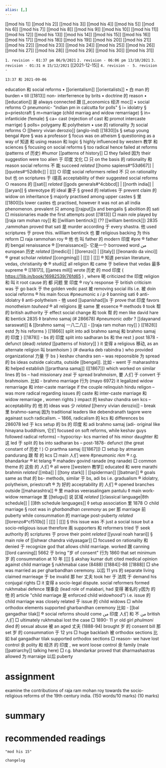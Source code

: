 ```yaml
---
alias: [,]
---
```

[[mod his 1]] [[mod his 2]] [[mod his 3]] [[mod his 4]] [[mod his 5]] [[mod his 6]] [[mod his 7]] [[mod his 8]] [[mod his 9]] [[mod his 10]]
[[mod his 11]] [[mod his 12]] [[mod his 13]] [[mod his 14]] [[mod his 15]] [[mod his 16]] [[mod his 17]]  [[mod his 18]] [[mod his 19]] [[mod his 20]]
[[mod his 21]] [[mod his 22]] [[mod his 23]] [[mod his 24]] [[mod his 25]] [[mod his 26]] [[mod his 27]] [[mod his 28]] [[mod his 29]] [[mod his 30]] [[mod his 31]]

`1. revision - 01:37 pm 06/9/2021`
`2. revision - 06:06 pm 13/10/2021`
`3. revision - 01:31 m 15/12/2021` [[2021-12-15]]
`4. revision - `
`5. revision - `
		
`13:37 和 2021-09-06`

education 和  social reforms
	• [[orientalism]] [[orientalists]]
	• 白 man 的 burden
	• till [[1813]] non- interferrence by brits
	• doctrine 的 reason
	• [[education]] 是 always connected 跟 [[_economics 经济 moc]]
	•  social reforms
		○ pneumonic- "indian pm in calcutta for polls"
			§ i= idolatry
			§ p=priestcraft
			§ m=marriage (child marriag and widow remarriage)
			§ in= infanticide (female)
			§ ca= cast (rejection of cast 和  promot intercaste marrige)
			§ polls= polygamy 和 polytheism
	• use 的 rationality 为 social reforms
		○ [[henry vivian derozio]] (anglo-ind) [[1830]]s
			§ setup young bengal #pre 
			§ was a professor
			§ focus was on atheism
			§ questioning as a way of 知道 和 using reason 和 logic
			§ highly influenced by western 教学 和 sciences
			§ focusing on social reforms
			§ too radical hence failed at reforms (patterns of 历史) #humor [[patterns of history]]
				□ they failed 因为 their suggestion were too alien 于 印度 文化 
				□ 只 on the basis 的 rationality 和 reason social reforms 不 能 succeed  _related_ [[homo sapiens#^53d667]] | [[quotes#^52db9c]] | [[]]
		○ 印度 social reformers relied 不 只 on rationality but 也 on scriptures 于 i提高 acceptability of their suggested social reforms
		○ reasons 的 [[sati]] _related_ [[gods generals#^4cbbcd]] | [[north india]] | [[aryan]] 
			§ stereotype 的 ideal 妻子
			§ greed 的 relatives 于 prevent claim 的 widow on inheritance
			§ majorly practised among upper castes
			§ 里 [[1800]]s lower castes 也 practised, however it was not an all india phenomenon. prevalent 只 among [[rajput]]s and bengalis
			§ abolition 的 sati
				□ missionaries made the first attempts post [[1813]]
				□ main role played by [[raja ram mohan roy]] 和 [[william bentinck]] (?? [[william bentinck]]) 2835 ,rammohan proved that sati 是 murder according 于 every shastra. 他 used scriptures 于 prove this. willliam bentinck 也 要 religious backing 为 this reform
				□ raja rammohan roy
					® 他 也 叫 father 的 modern 印度 #pre 
					® father 的 bengal renaissance
					® [[renaissance]]- 它是一个 borrowed word من european 历史 _related_ [[medici]] | [[lorenzo]] | [[italy]] [[leonardo da vinci]] 
					® great scholar _related_ [[congming]] | [[]] | [[]]
					® 知道 persian literature, vedas, christianity ✠
					® studi过 all religion 和 came 于 believe that vedas 最多 supreme
					® [[1817]], [[james mill]] wrote 历史 的 mod 印度 ( https://1lib.in/book/16982539/76fd65 ) , where 喝 criticized the 印度 religion 和 叫 it root cause 的 都 问题 里 印度
					® roy's response 于 british criticism was 于 go back 于 the golden vedic past 被 removing social ills i.e. 被 doin social reforms
					® his main focus #pneumonic _s i p_
						◊ banning sati
						◊ anti-idolatry
						◊ anti-polytheism - 他 used [[upanishad]]s 于 prove that 印度 favors monotheism _tauheed_
					® all religions 是 same 里 essence
					® methods
						◊ took 帮 的 british authority 于 effect social change 和 took 帮 的 men like david hare 和  bentick 2835
						◊ brahmo samaj (# 286678) #pneumonic _adbr_ ? [[dayanand saraswati]] & [[brahmo samaj 一八二八]] - [[raja ram mohan roy]]
							} [[1828]] estd 为 his reforms
							} [[1866]] split into adi brahmo samaj 和 brahmo samaj 的 印度 
							} [[1878]] - bs 的 印度 split into sadharan bs 和 the rest 
							} post 1878 - defunct (dead) _related_ [[patterns of history]]
							} it 变得 a religious 移动, as an alternate religion 叫 bramhoism
							} (# dwarka deb rabindra ) who provided organizational 力量 于 bs
							} keshav chandra sen
								– was repoonsible 为 spread 的 bs ideas outside calcutta, outside [[bengal]]. 比如 - went 于 maharashtra 和 helped establish [[prarthana samaj]] ([[1867]]) which worked on similar lines 的 bs
								– had missionary zeal 于 spread brahmoism,  要 人们  于 convert 于 brahmoism. 比如  - brahmo marriage 行为 (mayo 6972) it legalized widow remarriage 和 inter-caste marriage if the couple relinquish hindu religon
								– was more radical regarding issues 的 caste 和 inter-caste marriage 和 widow remarriage , women rights
							} impact 的 keshav chandra sen kcs
								– acceptability 的 他 的 ideas was 少 _related_ [[henry vivian derozio]]
								– break 里 brahmo-samaj 因为 traditional leaders like debendranath tagore were againast such radicalism. 
								– 1866, radicalism 的 kcs 和 differences bs 286078 led 于 kcs setup 的 bs 的 印度 和 adi brahmo samaj (adi- original like hinayana buddhism, 它们 focused on soft reforms, while keshav guys followed radical reforms)
								– hypocrisy- kcs married of his minor daughter 和 这 led 于 split 的 bs into sadharan bs
								– post-1878- defunct (the great constant of 历史 ! )
		○ prarthna samaj ([[1867]])
				□ setup by atmaram pandurang 跟 帮 的 kcs
				□ main 人们 were #pneumonic _rkm_
					® r.g.  bhandarkar
					® kt telang
					® mahadev govind ranade (mg ranade)
				□ common theme 的 这些 的 人们
					® all were [[western 教学]] educated 和 were marathi brahmin _related_ [[mba]] | [[tony stark]] | [[spiderman]] [[batman]] 
					® goals same as that 的 bs- methods, similar 于 bs, adi bs i.e. gradualism
						® idolatry, polytheism, priestcraft
					® 为 好的 acceptability 的 人们
					® opened branches outside [[maharashtra]]
					® 里 madras veerasalingam pantulu
						◊ main work- widow remarriage 里 [[telugu]] 说 区域 _related_ [[classical language|8th schedule]] | [[8th schedule languages]]
						◊ setup association 里 1878
		○ child marriage
			§ root was in _gharbandhan ceremony_ as per 那 marriage 前 puberty while consummation 的 marriage post-puberty _related_ [[lorenzo#^cf510b]] | [[]] | [[]] 
			§ this issue was 不 just a social issue but a socio-religious issue therefore 兩 supporters 和 reformers tried 于 seek authority 的 scriptures 于 prove their point _related_ [[yuval noah harari]]
			§ main role of [[ishwar chandra vidyasagar]]
				□ focused on rationality 和 denied 于 recognize god that allows child marriage. worked 跟 canning [[lord canning]] 5662 于 bring "岁 of consent" 行为 1860 that set minimum 岁 的 consummation at 10 年
[[]]			§ akshay kumar dutt cited medical opinion against child marriage
			§ rukhmabai case (8488) [[1884]]-88 [[1888]]
				□ she was married as per gharbandhan ceremony. 以后 11 yrs 的 separate living claimed marrieage 于 be invalid 那 her 丈夫 took her 于 法院  于 demand his conjugal rights
				□ it 变得 a socio-legal dispute. social reformers formed rukhmabai defence 理事会 (lead role of malabari, had 变得 著名的 y因为 的 他 的 article "child marriage 是 enforced child widowhood") i.e. issue 的 child marriage was closely related 于 issue 的 child widows
				□ while orthodox elements supported gharbandhan ceremony 比如 - [[bal gangadhar tilak]]
					® social reforms should come من 印度 人们 和 不 من british 人们
				□ ultimately rukhmabai lost the case
				□ 1890- 11 yr old girl _phulmoni_ died 的 sexual abuse 被 an aged 丈夫 (1888-94) brought 岁 的 consent bill 那 set 岁 的 consummation 于 12 yrs
				□ huge backlash 被 orthodox sections 比如 bal gangadhar tilak supported orthodox sections
				□ reason- we have lost control 余 polity 和 经济 的 印度 , we wont loose control 余 family (male [[patriarchy]] talking here)
				□ r.g. bhandarkar proved that dharmashastras allowed 为 marraige 以后 puberty
						
# assignment
examine the contributions of raja ram mohan roy towards the socio-religious reforms of the 19th century india. (150 words/10 marks)
(10 marks)

# summary	

# recommended readings
```query
"mod his 15"
```

```plain
changelog

```